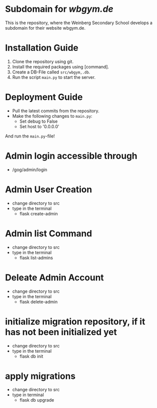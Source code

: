 # Subdomain for _wbgym.de_

This is the repository, where the Weinberg Secondary School develops a subdomain for their website wbgym.de.

# Installation Guide

1. Clone the repository using git.
2. Install the required packages using [command].
3. Create a DB-File called `src/wbgym,.db`.
4. Run the script `main.py` to start the server.

# Deployment Guide

- Pull the latest commits from the repository.
- Make the following changes to `main.py`:
  - Set debug to False
  - Set host to '0.0.0.0'

And run the `main.py`-file!

# Admin login accessible through

- /gog/admin/login



# Admin User Creation

  - change directory to src
  - type in the terminal
    - flask create-admin

# Admin list Command
  
  - change directory to src
  - type in the terminal
    - flask list-admins

# Deleate Admin Account

  - change directory to src
  - type in the terminal
    - flask delete-admin

# initialize migration repository, if it has not been initialized yet

  - change directory to src
  - type in the terminal
    - flask db init

  # apply migrations

  - change directory to src
  - type in terminal
    - flask db upgrade